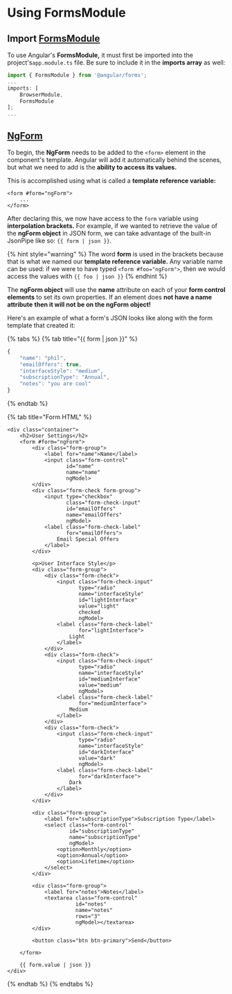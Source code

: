 # Using FormsModule

## Import [FormsModule](https://angular.io/api/forms/FormsModule)

To use Angular's **FormsModule,** it must first be imported into the project's`app.module.ts` file. Be sure to include it in the **imports array** as well:

```typescript
import { FormsModule } from '@angular/forms';
...
imports: [
    BrowserModule,
    FormsModule
];
...
```

## [NgForm](https://angular.io/api/forms/NgForm)

To begin, the **NgForm** needs to be added to the `<form>` element in the component's template. Angular will add it automatically behind the scenes, but what we need to add is the **ability to access its values.**

This is accomplished using what is called a **template reference variable:**

```markup
<form #form="ngForm">
    ...
</form>
```

After declaring this, we now have access to the `form` variable using **interpolation brackets.**  For example, if we wanted to retrieve the value of the **ngForm object** in JSON form, we can take advantage of the built-in JsonPipe like so: `{{ form | json }}`. 

{% hint style="warning" %}
The word **form** is used in the brackets because that is what we named our **template reference variable.** Any variable name can be used: if we were to have typed `<form #foo="ngForm">`, then we would access the values with `{{ foo | json }}`
{% endhint %}

The **ngForm object** will use the **name** attribute on each of your **form control elements** to set its own properties. If an element does **not have a name attribute** **then it will not be on the ngForm object!**

Here's an example of what a form's JSON looks like along with the form template that created it:

{% tabs %}
{% tab title="{{ form \| json }}" %}
```javascript
{
    "name": "phil",
    "emailOffers": true,
    "interfaceStyle": "medium",
    "subscriptionType": "Annual",
    "notes": "you are cool"
}
```
{% endtab %}

{% tab title="Form HTML" %}
```markup
<div class="container">
    <h2>User Settings</h2>
    <form #form="ngForm">
        <div class="form-group">
            <label for="name">Name</label>
            <input class="form-control"
                   id="name"
                   name="name"
                   ngModel>
        </div>
        <div class="form-check form-group">
            <input type="checkbox"
                   class="form-check-input"
                   id="emailOffers"
                   name="emailOffers"
                   ngModel>
            <label class="form-check-label"
                   for="emailOffers">
                Email Special Offers
            </label>
        </div>

        <p>User Interface Style</p>
        <div class="form-group">
            <div class="form-check">
                <input class="form-check-input"
                       type="radio"
                       name="interfaceStyle"
                       id="lightInterface"
                       value="light"
                       checked
                       ngModel>
                <label class="form-check-label"
                       for="lightInterface">
                    Light
                </label>
            </div>
            <div class="form-check">
                <input class="form-check-input"
                       type="radio"
                       name="interfaceStyle"
                       id="mediumInterface"
                       value="medium"
                       ngModel>
                <label class="form-check-label"
                       for="mediumInterface">
                    Medium
                </label>
            </div>
            <div class="form-check">
                <input class="form-check-input"
                       type="radio"
                       name="interfaceStyle"
                       id="darkInterface"
                       value="dark"
                       ngModel>
                <label class="form-check-label"
                       for="darkInterface">
                    Dark
                </label>
            </div>
        </div>

        <div class="form-group">
            <label for="subscriptionType">Subscription Type</label>
            <select class="form-control"
                    id="subscriptionType" 
                    name="subscriptionType"
                    ngModel>
                <option>Monthly</option>
                <option>Annual</option>
                <option>Lifetime</option>
            </select>
        </div>

        <div class="form-group">
            <label for="notes">Notes</label>
            <textarea class="form-control"
                      id="notes"
                      name="notes"
                      rows="3" 
                      ngModel></textarea>
        </div>

        <button class="btn btn-primary">Send</button>

    </form>
    
    {{ form.value | json }}
</div>
```
{% endtab %}
{% endtabs %}



## 

